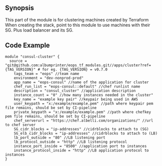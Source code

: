 ## Synopsis

This part of the module is for clustering machines created by Terraform
When creating the stack, point to this module to use machines with their SG. Plus load balancer and its SG. 

## Code Example


```hcl-terraform
module "consul-cluster" {
  source = "git@github.com:albumprinter/eops_tf_modules.git//apps/cluster?ref={TAG_VERSION}" # for eg. {TAG_VERSION} = v0.7.0
    tags_team = "eops" //team name
    environment = "dev-nonprod-prod" 
    app_name = "eops-consul" //name of the application for cluster
    chef_run_list = "eops-consul::default" //chef runlist name
    description = "consul_cluster" //application description
    instance_count = "0" //how many instances needed in the cluster"
    key_name = "example key pair" //keypair being used in AWS
    user_keypath = "x:/example/example.pem" //path where keypair pem file remains, should be set by CI-pipeline
    private_keypath = "x:/example/example.pem" //path where chefkey pem file remains, should be set by CI-pipeline
    chef_serverurl = "https://chef.albelli.com/organizations/" //url to chef server
    SG_cidr_blocks = "ip-addresses" //cidrblocks to attach to (SG)
    SG_elb_cidr_blocks = "ip-addresses" //cidrblocks to attach to (LB)
    lb_port_outside = "80" //LB listening port
    lb_protocol_outside = "http" //LB listening protocol
    instance_port_inside = "8500" //application port to instances
    instance_protocol_inside = "http" //LB application protocol to instances
}
```